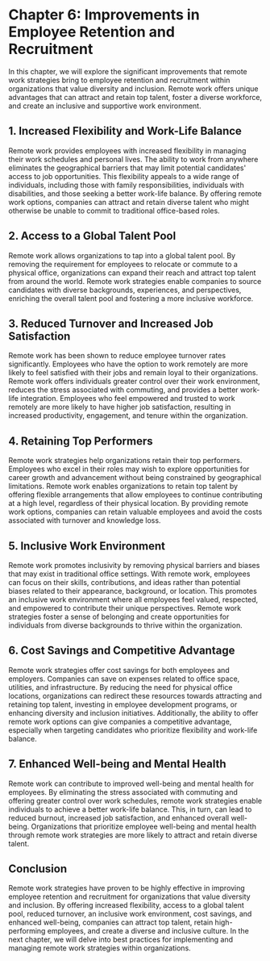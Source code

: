Chapter 6: Improvements in Employee Retention and Recruitment
=============================================================

In this chapter, we will explore the significant improvements that remote work strategies bring to employee retention and recruitment within organizations that value diversity and inclusion. Remote work offers unique advantages that can attract and retain top talent, foster a diverse workforce, and create an inclusive and supportive work environment.

**1. Increased Flexibility and Work-Life Balance**
--------------------------------------------------

Remote work provides employees with increased flexibility in managing their work schedules and personal lives. The ability to work from anywhere eliminates the geographical barriers that may limit potential candidates' access to job opportunities. This flexibility appeals to a wide range of individuals, including those with family responsibilities, individuals with disabilities, and those seeking a better work-life balance. By offering remote work options, companies can attract and retain diverse talent who might otherwise be unable to commit to traditional office-based roles.

**2. Access to a Global Talent Pool**
-------------------------------------

Remote work allows organizations to tap into a global talent pool. By removing the requirement for employees to relocate or commute to a physical office, organizations can expand their reach and attract top talent from around the world. Remote work strategies enable companies to source candidates with diverse backgrounds, experiences, and perspectives, enriching the overall talent pool and fostering a more inclusive workforce.

**3. Reduced Turnover and Increased Job Satisfaction**
------------------------------------------------------

Remote work has been shown to reduce employee turnover rates significantly. Employees who have the option to work remotely are more likely to feel satisfied with their jobs and remain loyal to their organizations. Remote work offers individuals greater control over their work environment, reduces the stress associated with commuting, and provides a better work-life integration. Employees who feel empowered and trusted to work remotely are more likely to have higher job satisfaction, resulting in increased productivity, engagement, and tenure within the organization.

**4. Retaining Top Performers**
-------------------------------

Remote work strategies help organizations retain their top performers. Employees who excel in their roles may wish to explore opportunities for career growth and advancement without being constrained by geographical limitations. Remote work enables organizations to retain top talent by offering flexible arrangements that allow employees to continue contributing at a high level, regardless of their physical location. By providing remote work options, companies can retain valuable employees and avoid the costs associated with turnover and knowledge loss.

**5. Inclusive Work Environment**
---------------------------------

Remote work promotes inclusivity by removing physical barriers and biases that may exist in traditional office settings. With remote work, employees can focus on their skills, contributions, and ideas rather than potential biases related to their appearance, background, or location. This promotes an inclusive work environment where all employees feel valued, respected, and empowered to contribute their unique perspectives. Remote work strategies foster a sense of belonging and create opportunities for individuals from diverse backgrounds to thrive within the organization.

**6. Cost Savings and Competitive Advantage**
---------------------------------------------

Remote work strategies offer cost savings for both employees and employers. Companies can save on expenses related to office space, utilities, and infrastructure. By reducing the need for physical office locations, organizations can redirect these resources towards attracting and retaining top talent, investing in employee development programs, or enhancing diversity and inclusion initiatives. Additionally, the ability to offer remote work options can give companies a competitive advantage, especially when targeting candidates who prioritize flexibility and work-life balance.

**7. Enhanced Well-being and Mental Health**
--------------------------------------------

Remote work can contribute to improved well-being and mental health for employees. By eliminating the stress associated with commuting and offering greater control over work schedules, remote work strategies enable individuals to achieve a better work-life balance. This, in turn, can lead to reduced burnout, increased job satisfaction, and enhanced overall well-being. Organizations that prioritize employee well-being and mental health through remote work strategies are more likely to attract and retain diverse talent.

Conclusion
----------

Remote work strategies have proven to be highly effective in improving employee retention and recruitment for organizations that value diversity and inclusion. By offering increased flexibility, access to a global talent pool, reduced turnover, an inclusive work environment, cost savings, and enhanced well-being, companies can attract top talent, retain high-performing employees, and create a diverse and inclusive culture. In the next chapter, we will delve into best practices for implementing and managing remote work strategies within organizations.
